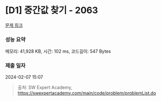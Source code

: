 # [D1] 중간값 찾기 - 2063 

[문제 링크](https://swexpertacademy.com/main/code/problem/problemDetail.do?contestProbId=AV5QPsXKA2UDFAUq) 

### 성능 요약

메모리: 41,928 KB, 시간: 102 ms, 코드길이: 547 Bytes

### 제출 일자

2024-02-07 15:07



> 출처: SW Expert Academy, https://swexpertacademy.com/main/code/problem/problemList.do